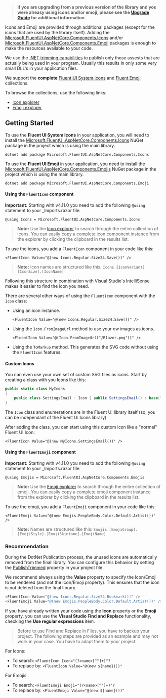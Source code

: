 >**If you are upgrading from a previous version of the library and you were alreasy using icons and/or emoji, please see the [Upgrade Guide](https://www.fluentui-blazor.net/UpgradeGuide) for additional information.**

Icons and Emoji are provided through additional packages (except for the icons that are used by the library itself). Adding the 
[Microsoft.FluentUI.AspNetCore.Components.Icons](https://www.nuget.org/packages/Microsoft.FluentUI.AspNetCore.Components.Icons) and/or 
[Microsoft.FluentUI.AspNetCore.Components.Emoji](https://www.nuget.org/packages/Microsoft.FluentUI.AspNetCore.Components.Emoji) packages 
is enough to make the resources available to your code.

We use the [.NET trimming capabilities](https://learn.microsoft.com/aspnet/core/blazor/host-and-deploy/configure-trimmer) to publish only those 
assests that are actually being used in your program. Usually this results in only some very small DLL's in your application files.
 
We support the **complete** [Fluent UI System Icons](https://github.com/microsoft/fluentui-system-icons) and 
[Fluent Emoji](https://github.com/microsoft/fluentui-emoji) collections.

To browse the collections, use the following links:
- [Icon explorer](/Icon#explorer)
- [Emoji explorer](/Emoji#explore-emojis)
 
## Getting Started
 
To use the **Fluent UI System Icons** in your application, you will need to install the [Microsoft.FluentUI.AspNetCore.Components.Icons](https://www.nuget.org/packages/Microsoft.FluentUI.AspNetCore.Components.Icons/) NuGet package in the project which is using the main library. 

```shell
dotnet add package Microsoft.FluentUI.AspNetCore.Components.Icons
```

To use the **Fluent UI Emoji** in your application, you need to install the [Microsoft.FluentUI.AspNetCore.Components.Emojis](https://www.nuget.org/packages/Microsoft.FluentUI.AspNetCore.Components.Emoji/) NuGet package in the project which is using the main library.

```shell
dotnet add package Microsoft.FluentUI.AspNetCore.Components.Emoji
```

 
#### Using the `FluentIcon` component

**Important:** Starting with v4.11.0 you need to add the following <code>&#64;using</code> statement to your _Imports.razor file:

```
@using Icons = Microsoft.FluentUI.AspNetCore.Components.Icons
```


> **Note:** Use the [Icon explorer](/Icon#explorer) to search through the entire collection of icons. You can easily copy a complete icon component 
instance from the explorer by clicking the clipboard in the results list.
 
To use the icons, you add a `FluentIcon` component in your code like this:

```razor
<FluentIcon Value="@(new Icons.Regular.Size24.Save())" />
```

> **Note:** Icon names are structured like this: `Icons.[IconVariant].[IconSize].[IconName]`


Following this structure in combination with Visual Studio's IntelliSense makes it easier to find the icon you need.
 
There are several other ways of using the `FluentIcon` component with the `Icon` class:
 
- Using an icon instance.

    ```razor
    <FluentIcon Value="@(new Icons.Regular.Size24.Save())" />
    ```
- Using the `Icon.FromImageUrl` method to use your ow images as icons.

    ```razor
    <FluentIcon Value="@(Icon.FromImageUrl("/Blazor.png"))" />
    ```
- Using the `ToMarkup` method. This generates the SVG code without using the `FluentIcon` features.

#### Custom Icons
You can even use your own set of custom SVG files as icons. Start by creating a class with you Icons like this:

```csharp
public static class MyIcons
{
    public class SettingsEmail : Icon { public SettingsEmail() : base("SettingsEmail", IconVariant.Regular, IconSize.Size20, "<svg width=\"20\" height=\"19\" viewBox=\"0 0 20 19\" fill=\"none\" xmlns=\"http://www.w3.org/2000/svg\"><path d=\"M15.6251 2.5H4.37508L4.2214 2.50428C2.79712 2.58396 1.66675 3.76414 1.66675 5.20833V13.125L1.67103 13.2787C1.75071 14.7029 2.93089 15.8333 4.37508 15.8333H9.76425C9.91725 15.4818 10.1354 15.1606 10.4087 14.8873L10.7126 14.5833H4.37508L4.25547 14.5785C3.50601 14.5177 2.91675 13.8902 2.91675 13.125V6.97833L9.709 10.5531L9.78908 10.5883C9.95267 10.647 10.135 10.6353 10.2912 10.5531L17.0834 6.9775V9.17258C17.5072 9.14483 17.9362 9.21517 18.3334 9.38358V5.20833L18.3292 5.05465C18.2494 3.63038 17.0693 2.5 15.6251 2.5ZM4.37508 3.75H15.6251L15.7447 3.75483C16.4942 3.81568 17.0834 4.44319 17.0834 5.20833V5.565L10.0001 9.29375L2.91675 5.56583V5.20833L2.92158 5.08873C2.98242 4.33926 3.60994 3.75 4.37508 3.75ZM15.9167 10.5579L10.9979 15.4766C10.7112 15.7633 10.5077 16.1227 10.4093 16.5162L10.0279 18.0418C9.86208 18.7052 10.4631 19.3062 11.1265 19.1403L12.6521 18.7588C13.0455 18.6605 13.4048 18.4571 13.6917 18.1703L18.6103 13.2516C19.3542 12.5078 19.3542 11.3018 18.6103 10.5579C17.8665 9.814 16.6605 9.814 15.9167 10.5579Z\" fill=\"#212121\"/></svg>") { } }
}
```

The `Icon` class and enumerations are in the Fluent UI library itself (so, you can be independant of the Fluent UI Icons library)

After adding the class, you can start using this custom icon like a "normal" Fluent UI Icon:

```razor
<FluentIcon Value="@(new MyIcons.SettingsEmail())" />
```
 
#### Using the `FluentEmoji` component
**Important:** Starting with v4.11.0 you need to add the following <code>&#64;using</code> statement to your _Imports.razor file:

```
@using Emojis = Microsoft.FluentUI.AspNetCore.Components.Emojis
```

> **Note:** Use the [Emoji explorer](/Emoji#explore-emojis) to search through the entire collection of emoji. You can easily copy a complete emoji component 
instance from the explorer by clicking the clipboard in the results list.
 
To use the emoji, you add a `FleuntEmoji` component in your code like this:

```razor
<FluentEmoji Value="@(new Emojis.PeopleBody.Color.Default.Artist())" />
```

> **Note:** Names are structured like this: `Emojis.[EmojiGroup].[EmojiStyle].[EmojiSkintone].[EmojiName]`


### Recommendation

During the DotNet Publication process, the unused icons are automatically removed from the final library.
You can configure this behavior by setting the [PublishTrimmed](https://learn.microsoft.com/aspnet/core/blazor/host-and-deploy/configure-trimmer) property in your project file.

We recommend always using the **Value** property to specify the Icon/Emoji to be rendered (and not the Icon/Emoji property).
This ensures that the icon is not deleted from the final library.

```csharp
<FluentIcon Value="@(new Icons.Regular.Size24.Bookmark())" />
<FluentEmoji Value="@(new Emojis.PeopleBody.Color.Default.Artist())" />
```

If you have already written your code using the **Icon** property or the **Emoji** property,
you can use the **Visual Studio Find and Replace** functionality, checking the **Use regular expressions** item.

> Before to use Find and Replace in Files, you have to backup your project. The following steps are provided as an example and may not work in your case. You have to adapt them to your project.

For Icons:
- To search: `<FluentIcon Icon="(?<name>[^"]+)"?`
- To replace by: `<FluentIcon Value="@(new ${name}())"`

For Emojis:
- To search: `<FluentEmoji Emoji="(?<name>[^"]+)"?`
- To replace by: `<FluentEmoji Value="@(new ${name}())"`

